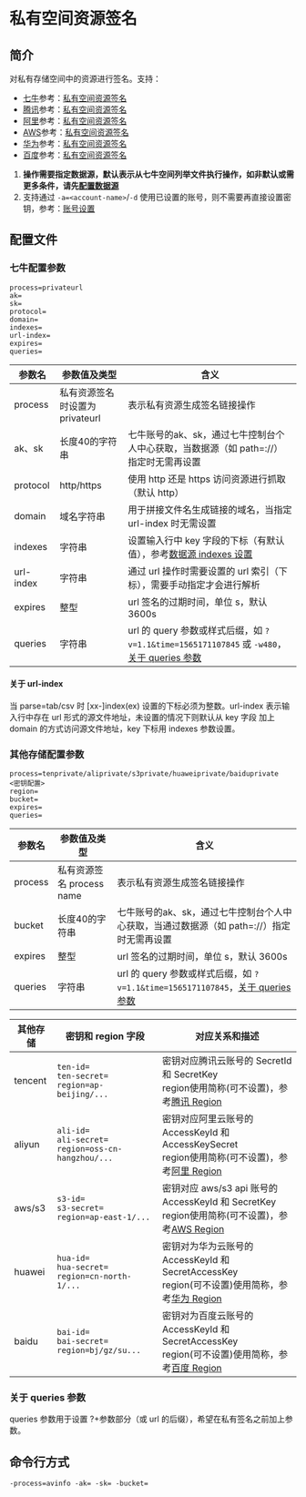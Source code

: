 # 私有空间资源签名

## 简介
对私有存储空间中的资源进行签名。支持：  
- [七牛](#七牛配置参数)参考：[私有空间资源签名](https://developer.qiniu.com/kodo/manual/1656/download-private)  
- [腾讯](#其他存储配置参数)参考：[私有空间资源签名](https://cloud.tencent.com/document/product/436/35217)  
- [阿里](#其他存储配置参数)参考：[私有空间资源签名](https://help.aliyun.com/document_detail/31857.html)  
- [AWS](#其他存储配置参数)参考：[私有空间资源签名](https://docs.aws.amazon.com/zh_cn/general/latest/gr/signing_aws_api_requests.html#rest-and-query-requests)  
- [华为](#其他存储配置参数)参考：[私有空间资源签名](https://support.huaweicloud.com/sdk-java-devg-obs/zh-cn_topic_0142815514.html)  
- [百度](#其他存储配置参数)参考：[私有空间资源签名](https://cloud.baidu.com/doc/BOS/s/8jwvyrqj0#%E8%8E%B7%E5%8F%96%E6%96%87%E4%BB%B6%E4%B8%8B%E8%BD%BDurl)  
1. **操作需要指定数据源，默认表示从七牛空间列举文件执行操作，如非默认或需更多条件，请先[配置数据源](datasource.md)**  
2. 支持通过 `-a=<account-name>`/`-d` 使用已设置的账号，则不需要再直接设置密钥，参考：[账号设置](../README.md#账号设置)  

## 配置文件

### 七牛配置参数
```
process=privateurl
ak=
sk=
protocol=
domain=
indexes=
url-index=
expires=
queries=
```  
|参数名|参数值及类型 | 含义|  
|-----|-------|-----|  
|process| 私有资源签名时设置为privateurl | 表示私有资源生成签名链接操作|  
|ak、sk|长度40的字符串|七牛账号的ak、sk，通过七牛控制台个人中心获取，当数据源（如 path=<source>://<bucket>）指定时无需再设置|  
|protocol| http/https| 使用 http 还是 https 访问资源进行抓取（默认 http）|  
|domain| 域名字符串| 用于拼接文件名生成链接的域名，当指定 url-index 时无需设置|  
|indexes|字符串| 设置输入行中 key 字段的下标（有默认值），参考[数据源 indexes 设置](datasource.md#1-公共参数)|  
|url-index| 字符串| 通过 url 操作时需要设置的 url 索引（下标），需要手动指定才会进行解析|  
|expires| 整型| url 签名的过期时间，单位 s，默认 3600s|  
|queries| 字符串| url 的 query 参数或样式后缀，如 `?v=1.1&time=1565171107845` 或 `-w480`，[关于 queries 参数](#关于-queries-参数)|  

#### 关于 url-index
当 parse=tab/csv 时 [xx-]index(ex) 设置的下标必须为整数。url-index 表示输入行中存在 url 形式的源文件地址，未设置的情况下则默认从 key 字段
加上 domain 的方式访问源文件地址，key 下标用 indexes 参数设置。  

### 其他存储配置参数
```
process=tenprivate/aliprivate/s3private/huaweiprivate/baiduprivate
<密钥配置>
region=
bucket=
expires=
queries=
``` 
|参数名|参数值及类型 | 含义|  
|-----|-------|-----|  
|process| 私有资源签名 process name | 表示私有资源生成签名链接操作|  
|bucket|长度40的字符串|七牛账号的ak、sk，通过七牛控制台个人中心获取，当通过数据源（如 path=<source>://<bucket>）指定时无需再设置|  
|expires| 整型| url 签名的过期时间，单位 s，默认 3600s|  
|queries| 字符串| url 的 query 参数或样式后缀，如 `?v=1.1&time=1565171107845`，[关于 queries 参数](#关于-queries-参数)|  

|其他存储|             密钥和 region 字段         |                  对应关系和描述                |  
|------|---------------------------------------|---------------------------------------------|  
|tencent|`ten-id=`<br>`ten-secret=`<br>`region=ap-beijing/...`| 密钥对应腾讯云账号的 SecretId 和 SecretKey<br>region使用简称(可不设置)，参考[腾讯 Region](https://cloud.tencent.com/document/product/436/6224)|  
|aliyun|`ali-id=`<br>`ali-secret=`<br>`region=oss-cn-hangzhou/...`| 密钥对应阿里云账号的 AccessKeyId 和 AccessKeySecret<br>region使用简称(可不设置)，参考[阿里 Region](https://help.aliyun.com/document_detail/31837.html)|  
|aws/s3|`s3-id=`<br>`s3-secret=`<br>`region=ap-east-1/...`| 密钥对应 aws/s3 api 账号的 AccessKeyId 和 SecretKey<br>region使用简称(可不设置)，参考[AWS Region](https://docs.aws.amazon.com/zh_cn/general/latest/gr/rande.html)|  
|huawei|`hua-id=`<br>`hua-secret=`<br>`region=cn-north-1/...`| 密钥对为华为云账号的 AccessKeyId 和 SecretAccessKey<br>region(可不设置)使用简称，参考[华为 Region](https://support.huaweicloud.com/devg-obs/zh-cn_topic_0105713153.html)|  
|baidu |`bai-id=`<br>`bai-secret=`<br>`region=bj/gz/su...`| 密钥对为百度云账号的 AccessKeyId 和 SecretAccessKey<br>region(可不设置)使用简称，参考[百度 Region](https://cloud.baidu.com/doc/BOS/s/Ojwvyrpgd#%E7%A1%AE%E8%AE%A4endpoint)|  

### 关于 queries 参数
queries 参数用于设置 ?+参数部分（或 url 的后缀），希望在私有签名之前加上参数。  

## 命令行方式
```
-process=avinfo -ak= -sk= -bucket= 
```